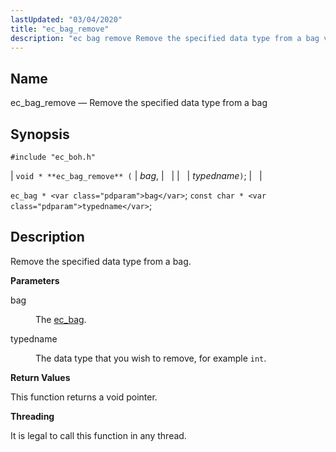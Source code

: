 ```yaml
---
lastUpdated: "03/04/2020"
title: "ec_bag_remove"
description: "ec bag remove Remove the specified data type from a bag void ec bag remove bag typedname ec bag bag const char typedname Remove the specified data type from a bag bag The ec bag typedname The data type that you wish to remove for example int This function returns..."
---
```


<a name="apis.ec_bag_remove"></a> 
## Name

ec_bag_remove — Remove the specified data type from a bag

## Synopsis

`#include "ec_boh.h"`

| `void * **ec_bag_remove** (` | <var class="pdparam">bag</var>, |   |
|   | <var class="pdparam">typedname</var>`)`; |   |

`ec_bag * <var class="pdparam">bag</var>`;
`const char * <var class="pdparam">typedname</var>`;<a name="idp47402352"></a> 
## Description

Remove the specified data type from a bag.

**<a name="idp47403568"></a> Parameters**

<dl class="variablelist">

<dt>bag</dt>

<dd>

The [ec_bag](/momentum/3/3-api/structs-ec-bag).

</dd>

<dt>typedname</dt>

<dd>

The data type that you wish to remove, for example `int`.

</dd>

</dl>

**<a name="idp47409296"></a> Return Values**

This function returns a void pointer.

**<a name="idp47410224"></a> Threading**

It is legal to call this function in any thread.